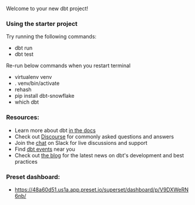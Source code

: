 Welcome to your new dbt project!

### Using the starter project

Try running the following commands:
- dbt run
- dbt test

Re-run below commands when you restart terminal
- virtualenv venv
- . venv/bin/activate
- rehash
- pip install dbt-snowflake
- which dbt


### Resources:
- Learn more about dbt [in the docs](https://docs.getdbt.com/docs/introduction)
- Check out [Discourse](https://discourse.getdbt.com/) for commonly asked questions and answers
- Join the [chat](https://community.getdbt.com/) on Slack for live discussions and support
- Find [dbt events](https://events.getdbt.com) near you
- Check out [the blog](https://blog.getdbt.com/) for the latest news on dbt's development and best practices

### Preset dashboard:

- https://48a60d51.us1a.app.preset.io/superset/dashboard/p/V9DXWeRN6nb/